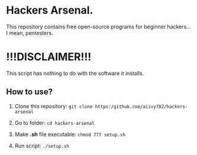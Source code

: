 # Hackers Arsenal.
This repository contains free open-source programs for beginner hackers... I mean, pentesters.

# !!!DISCLAIMER!!!

This script has nothing to do with the software it installs. 

## How to use?

1. Clone this repository: ```git clone https:/github.com/aiivy782/hackers-arsenal```

2. Go to folder: ```cd hackers-arsenal```

3. Make **.sh** file executable: ```chmod 777 setup.sh```

4. Run script: ```./setup.sh```

